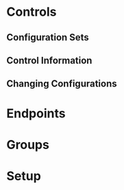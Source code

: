 # Controls
## Configuration Sets
## Control Information
## Changing Configurations
# Endpoints
# Groups
# Setup
